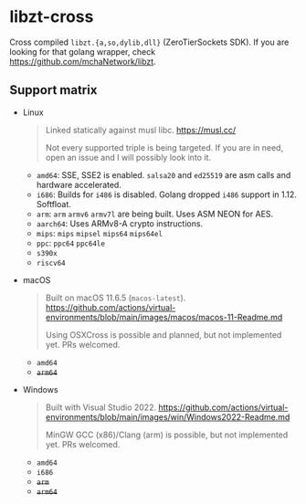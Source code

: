 # libzt-cross

Cross compiled `libzt.{a,so,dylib,dll}` (ZeroTierSockets SDK).
If you are looking for that golang wrapper, check <https://github.com/mchaNetwork/libzt>.

## Support matrix

* Linux
  > Linked statically against musl libc. <https://musl.cc/>
  >
  > Not every supported triple is being targeted.
  > If you are in need, open an issue and I will possibly look into it.

  * `amd64`:
    SSE, SSE2 is enabled. `salsa20` and `ed25519` are asm calls and hardware accelerated.
  * `i686`:
    Builds for `i486` is disabled. Golang dropped `i486` support in 1.12.
    Softfloat.
  * `arm`:
    `arm` `armv6` `armv7l` are being built. Uses ASM NEON for AES.
  * `aarch64`:
    Uses ARMv8-A crypto instructions.
  * `mips`: `mips` `mipsel` `mips64` `mips64el`
  * `ppc`: `ppc64` `ppc64le`
  * `s390x`
  * `riscv64`

* macOS

  > Built on macOS 11.6.5 (`macos-latest`).
  > <https://github.com/actions/virtual-environments/blob/main/images/macos/macos-11-Readme.md>
  >
  > Using OSXCross is possible and planned, but not implemented yet.
  > PRs welcomed.

  * `amd64`
  * ~~`arm64`~~

* Windows
  > Built with Visual Studio 2022.
  > <https://github.com/actions/virtual-environments/blob/main/images/win/Windows2022-Readme.md>
  >
  > MinGW GCC (x86)/Clang (arm) is possible, but not implemented yet.
  > PRs welcomed.

  * `amd64`
  * `i686`
  * ~~`arm`~~
  * ~~`arm64`~~
